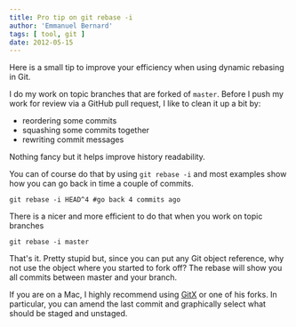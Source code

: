 ```yaml
---
title: Pro tip on git rebase -i
author: 'Emmanuel Bernard'
tags: [ tool, git ]
date: 2012-05-15
---
```

Here is a small tip to improve your efficiency when using dynamic rebasing in Git.

I do my work on topic branches that are forked of `master`. Before I push my work for review
via a GitHub pull request, I like to clean it up a bit by:

- reordering some commits
- squashing some commits together
- rewriting commit messages

Nothing fancy but it helps improve history readability.

You can of course do that by using `git rebase -i` and most examples show
how you can go back in time a couple of commits.

    git rebase -i HEAD^4 #go back 4 commits ago

There is a nicer and more efficient to do that when you work on topic branches

    git rebase -i master

That's it. Pretty stupid but, since you can put any Git object reference, why not use
the object where you started to fork off? The rebase will show you all commits between
master and your branch.

If you are on a Mac, I highly recommend using [GitX][gitx] or one of his forks.
In particular, you can amend the last commit and graphically select what should be
staged and unstaged. 

[gitx]: http://gitx.frim.nl/

